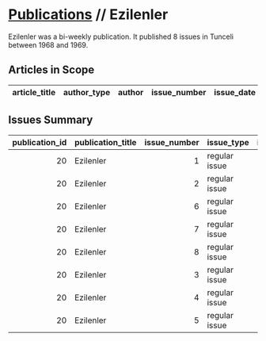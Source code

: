 # [Publications](firstlevel_publications.md) // Ezilenler

Ezilenler was a bi-weekly publication. It published 8 issues in Tunceli between 1968 and 1969.

## Articles in Scope

| article_title   | author_type   | author   | issue_number   | issue_date   | pages   |
|-----------------|---------------|----------|----------------|--------------|---------|

## Issues Summary

|   publication_id | publication_title   |   issue_number | issue_type    |   issue_year |   issue_month |   issue_day | printing_house_name   |
|-----------------:|:--------------------|---------------:|:--------------|-------------:|--------------:|------------:|:----------------------|
|               20 | Ezilenler           |              1 | regular issue |         1968 |            12 |          25 | Uğur Basımevi         |
|               20 | Ezilenler           |              2 | regular issue |         1969 |             1 |          15 | Uğur Basımevi         |
|               20 | Ezilenler           |              6 | regular issue |         1969 |             4 |           1 | Uğur Basımevi         |
|               20 | Ezilenler           |              7 | regular issue |         1969 |             4 |          15 | Yeşil Fatsa Matbaası  |
|               20 | Ezilenler           |              8 | regular issue |         1969 |             5 |           1 | Yeşil Fatsa Matbaası  |
|               20 | Ezilenler           |              3 | regular issue |          nan |           nan |         nan | nan                   |
|               20 | Ezilenler           |              4 | regular issue |          nan |           nan |         nan | nan                   |
|               20 | Ezilenler           |              5 | regular issue |          nan |           nan |         nan | nan                   |
